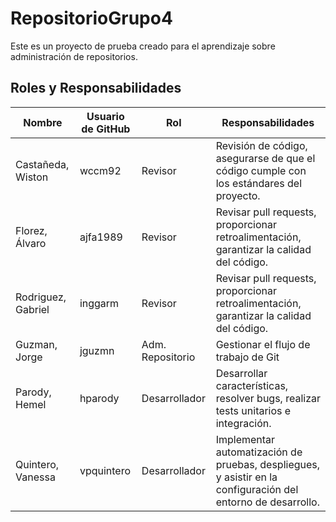 # RepositorioGrupo4

Este es un proyecto de prueba creado para el aprendizaje sobre administración de repositorios.


## Roles y Responsabilidades

| Nombre            | Usuario de GitHub | Rol                | Responsabilidades                                                     |
|-------------------|-------------------|--------------------|-----------------------------------------------------------------------|
| Castañeda, Wiston |  wccm92   | Revisor            | Revisión de código, asegurarse de que el código cumple con los estándares del proyecto. |
| Florez, Álvaro    | ajfa1989   | Revisor            | Revisar pull requests, proporcionar retroalimentación, garantizar la calidad del código. |
| Rodriguez, Gabriel    |  inggarm | Revisor            | Revisar pull requests, proporcionar retroalimentación, garantizar la calidad del código. |
| Guzman, Jorge     |  jguzmn  | Adm. Repositorio   | Gestionar el flujo de trabajo de Git |
| Parody, Hemel     |  hparody    | Desarrollador      | Desarrollar características, resolver bugs, realizar tests unitarios e integración. |
| Quintero, Vanessa | vpquintero   | Desarrollador      | Implementar automatización de pruebas, despliegues, y asistir en la configuración del entorno de desarrollo. |




